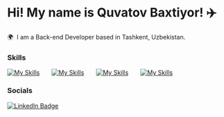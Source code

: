 Hi! My name is Quvatov Baxtiyor! ✈️
========================================================================================================================================

🌍  I am a Back-end Developer based in Tashkent, Uzbekistan.
<br/>

### Skills

[![My Skills](https://skillicons.dev/icons?i=java,python)](https://skillicons.dev) &nbsp;&nbsp;&nbsp;&nbsp;&nbsp;
[![My Skills](https://skillicons.dev/icons?i=git,github)](https://skillicons.dev) &nbsp;&nbsp;&nbsp;&nbsp;&nbsp;
[![My Skills](https://skillicons.dev/icons?i=Postgresql,Mysql)](https://skillicons.dev) &nbsp;&nbsp;&nbsp;&nbsp;&nbsp;
[![My Skills](https://skillicons.dev/icons?i=Database,DataGrip)](https://skillicons.dev)
<br/>

### Socials

<div id="badges">
  <a href="https://www.linkedin.com/in/baxtiyor-quvatov/">
    <img src="https://img.shields.io/badge/LinkedIn-blue?style=for-the-badge&logo=linkedin&logoColor=white" alt="LinkedIn Badge"/>
  </a>
</div>
